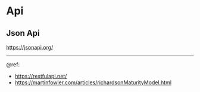 # Api

## Json Api
https://jsonapi.org/

---
@ref:
- https://restfulapi.net/
- https://martinfowler.com/articles/richardsonMaturityModel.html
